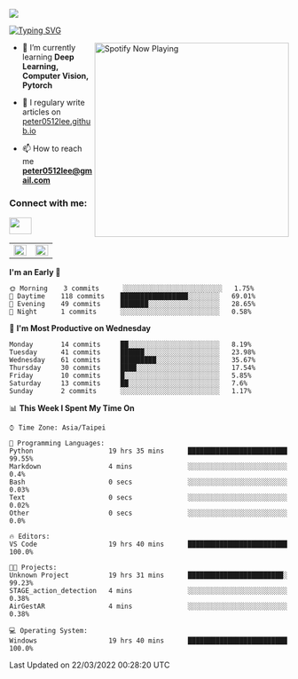 ![](https://komarev.com/ghpvc/?username=peter0512lee&color=ff69b4)

[![Typing SVG](https://readme-typing-svg.herokuapp.com?color=F742BA&size=22&lines=Hi!+I'm+JYL)](https://git.io/typing-svg)

[<img src="https://spotify-now-playing.peter0512lee.vercel.app/api/spotify-playing" alt="Spotify Now Playing" width="350" align="right" />](https://open.spotify.com/user/21iyoswqgnkoe7peuesmqnhgy)

- 🌱 I’m currently learning **Deep Learning, Computer Vision, Pytorch**

- 📝 I regulary write articles on [peter0512lee.github.io](https://peter0512lee.github.io/)

- 📫 How to reach me **peter0512lee@gmail.com**

<h3 align="left">Connect with me:</h3>
<p align="left">
<a href="https://linkedin.com/in/jie-ying-li-b43a1416b" target="blank"><img align="center" src="https://raw.githubusercontent.com/rahuldkjain/github-profile-readme-generator/master/src/images/icons/Social/linked-in-alt.svg" height="30" width="40" /></a>
<!-- <a href="https://fb.com/peter0512lee" target="blank"><img align="center" src="https://raw.githubusercontent.com/rahuldkjain/github-profile-readme-generator/master/src/images/icons/Social/facebook.svg" alt="peter0512lee" height="30" width="40" /></a> -->
<!-- <a href="https://instagram.com/etiquette_ying" target="blank"><img align="center" src="https://raw.githubusercontent.com/rahuldkjain/github-profile-readme-generator/master/src/images/icons/Social/instagram.svg" alt="etiquette_ying" height="30" width="40" /></a> -->
<!-- <a href="https://medium.com/@peter0512lee" target="blank"><img align="center" src="https://raw.githubusercontent.com/rahuldkjain/github-profile-readme-generator/master/src/images/icons/Social/medium.svg" alt="@peter0512lee" height="30" width="40" /></a> -->
</p>

<table><tr><td valign="top" width="50%">

<img src="https://github-readme-stats.vercel.app/api?username=peter0512lee&hide_border=true&show_icons=true&locale=en" align="left" style="width: 100%" />

</td><td valign="top" width="50%">

<img src="https://github-readme-stats.vercel.app/api/top-langs?username=peter0512lee&hide_border=true&show_icons=true&locale=en&layout=compact" align="left" style="width: 100%" />

</td></tr></table>  

<!--START_SECTION:waka-->
**I'm an Early 🐤** 

```text
🌞 Morning    3 commits      ░░░░░░░░░░░░░░░░░░░░░░░░░   1.75% 
🌆 Daytime    118 commits    █████████████████░░░░░░░░   69.01% 
🌃 Evening    49 commits     ███████░░░░░░░░░░░░░░░░░░   28.65% 
🌙 Night      1 commits      ░░░░░░░░░░░░░░░░░░░░░░░░░   0.58%

```
📅 **I'm Most Productive on Wednesday** 

```text
Monday       14 commits     ██░░░░░░░░░░░░░░░░░░░░░░░   8.19% 
Tuesday      41 commits     ██████░░░░░░░░░░░░░░░░░░░   23.98% 
Wednesday    61 commits     █████████░░░░░░░░░░░░░░░░   35.67% 
Thursday     30 commits     ████░░░░░░░░░░░░░░░░░░░░░   17.54% 
Friday       10 commits     █░░░░░░░░░░░░░░░░░░░░░░░░   5.85% 
Saturday     13 commits     ██░░░░░░░░░░░░░░░░░░░░░░░   7.6% 
Sunday       2 commits      ░░░░░░░░░░░░░░░░░░░░░░░░░   1.17%

```


📊 **This Week I Spent My Time On** 

```text
⌚︎ Time Zone: Asia/Taipei

💬 Programming Languages: 
Python                   19 hrs 35 mins      █████████████████████████   99.55% 
Markdown                 4 mins              ░░░░░░░░░░░░░░░░░░░░░░░░░   0.4% 
Bash                     0 secs              ░░░░░░░░░░░░░░░░░░░░░░░░░   0.03% 
Text                     0 secs              ░░░░░░░░░░░░░░░░░░░░░░░░░   0.02% 
Other                    0 secs              ░░░░░░░░░░░░░░░░░░░░░░░░░   0.0%

🔥 Editors: 
VS Code                  19 hrs 40 mins      █████████████████████████   100.0%

🐱‍💻 Projects: 
Unknown Project          19 hrs 31 mins      ████████████████████████░   99.23% 
STAGE_action_detection   4 mins              ░░░░░░░░░░░░░░░░░░░░░░░░░   0.38% 
AirGestAR                4 mins              ░░░░░░░░░░░░░░░░░░░░░░░░░   0.38%

💻 Operating System: 
Windows                  19 hrs 40 mins      █████████████████████████   100.0%

```


 Last Updated on 22/03/2022 00:28:20 UTC
<!--END_SECTION:waka-->


<!--
**peter0512lee/peter0512lee** is a ✨ _special_ ✨ repository because its `README.md` (this file) appears on your GitHub profile.

